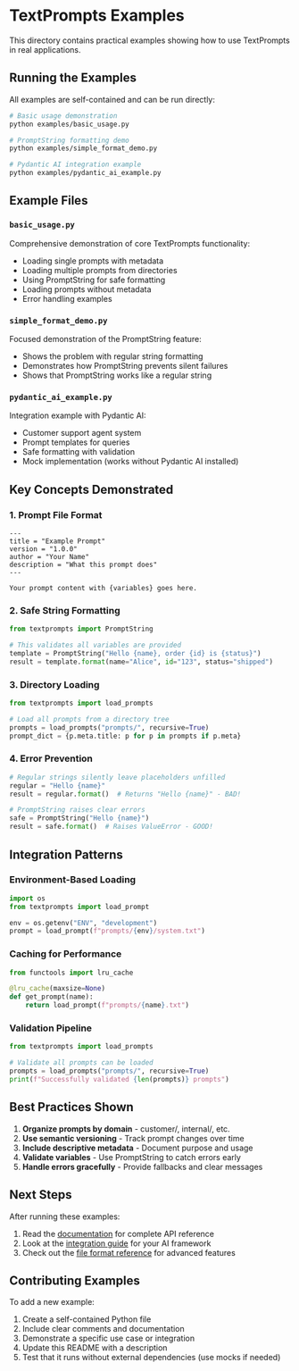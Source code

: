# TextPrompts Examples

This directory contains practical examples showing how to use TextPrompts in real applications.

## Running the Examples

All examples are self-contained and can be run directly:

```bash
# Basic usage demonstration
python examples/basic_usage.py

# PromptString formatting demo
python examples/simple_format_demo.py

# Pydantic AI integration example
python examples/pydantic_ai_example.py
```

## Example Files

### `basic_usage.py`
Comprehensive demonstration of core TextPrompts functionality:
- Loading single prompts with metadata
- Loading multiple prompts from directories
- Using PromptString for safe formatting
- Loading prompts without metadata
- Error handling examples

### `simple_format_demo.py`
Focused demonstration of the PromptString feature:
- Shows the problem with regular string formatting
- Demonstrates how PromptString prevents silent failures
- Shows that PromptString works like a regular string

### `pydantic_ai_example.py`
Integration example with Pydantic AI:
- Customer support agent system
- Prompt templates for queries
- Safe formatting with validation
- Mock implementation (works without Pydantic AI installed)

## Key Concepts Demonstrated

### 1. Prompt File Format
```
---
title = "Example Prompt"
version = "1.0.0"
author = "Your Name"
description = "What this prompt does"
---

Your prompt content with {variables} goes here.
```

### 2. Safe String Formatting
```python
from textprompts import PromptString

# This validates all variables are provided
template = PromptString("Hello {name}, order {id} is {status}")
result = template.format(name="Alice", id="123", status="shipped")
```

### 3. Directory Loading
```python
from textprompts import load_prompts

# Load all prompts from a directory tree
prompts = load_prompts("prompts/", recursive=True)
prompt_dict = {p.meta.title: p for p in prompts if p.meta}
```

### 4. Error Prevention
```python
# Regular strings silently leave placeholders unfilled
regular = "Hello {name}"
result = regular.format()  # Returns "Hello {name}" - BAD!

# PromptString raises clear errors
safe = PromptString("Hello {name}")
result = safe.format()  # Raises ValueError - GOOD!
```

## Integration Patterns

### Environment-Based Loading
```python
import os
from textprompts import load_prompt

env = os.getenv("ENV", "development")
prompt = load_prompt(f"prompts/{env}/system.txt")
```

### Caching for Performance
```python
from functools import lru_cache

@lru_cache(maxsize=None)
def get_prompt(name):
    return load_prompt(f"prompts/{name}.txt")
```

### Validation Pipeline
```python
from textprompts import load_prompts

# Validate all prompts can be loaded
prompts = load_prompts("prompts/", recursive=True)
print(f"Successfully validated {len(prompts)} prompts")
```

## Best Practices Shown

1. **Organize prompts by domain** - customer/, internal/, etc.
2. **Use semantic versioning** - Track prompt changes over time
3. **Include descriptive metadata** - Document purpose and usage
4. **Validate variables** - Use PromptString to catch errors early
5. **Handle errors gracefully** - Provide fallbacks and clear messages

## Next Steps

After running these examples:

1. Read the [documentation](../docs/) for complete API reference
2. Look at the [integration guide](../docs/integrations.md) for your AI framework
3. Check out the [file format reference](../docs/file-format.md) for advanced features

## Contributing Examples

To add a new example:

1. Create a self-contained Python file
2. Include clear comments and documentation
3. Demonstrate a specific use case or integration
4. Update this README with a description
5. Test that it runs without external dependencies (use mocks if needed)